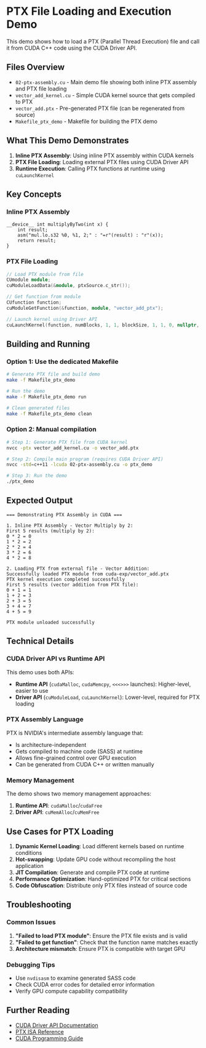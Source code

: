 # PTX File Loading and Execution Demo

This demo shows how to load a PTX (Parallel Thread Execution) file and call it from CUDA C++ code using the CUDA Driver API.

## Files Overview

- `02-ptx-assembly.cu` - Main demo file showing both inline PTX assembly and PTX file loading
- `vector_add_kernel.cu` - Simple CUDA kernel source that gets compiled to PTX
- `vector_add.ptx` - Pre-generated PTX file (can be regenerated from source)
- `Makefile_ptx_demo` - Makefile for building the PTX demo

## What This Demo Demonstrates

1. **Inline PTX Assembly**: Using inline PTX assembly within CUDA kernels
2. **PTX File Loading**: Loading external PTX files using CUDA Driver API
3. **Runtime Execution**: Calling PTX functions at runtime using `cuLaunchKernel`

## Key Concepts

### Inline PTX Assembly
```cuda
__device__ int multiplyByTwo(int x) {
    int result;
    asm("mul.lo.s32 %0, %1, 2;" : "=r"(result) : "r"(x));
    return result;
}
```

### PTX File Loading
```cpp
// Load PTX module from file
CUmodule module;
cuModuleLoadData(&module, ptxSource.c_str());

// Get function from module
CUfunction function;
cuModuleGetFunction(&function, module, "vector_add_ptx");

// Launch kernel using Driver API
cuLaunchKernel(function, numBlocks, 1, 1, blockSize, 1, 1, 0, nullptr, args, nullptr);
```

## Building and Running

### Option 1: Use the dedicated Makefile
```bash
# Generate PTX file and build demo
make -f Makefile_ptx_demo

# Run the demo
make -f Makefile_ptx_demo run

# Clean generated files
make -f Makefile_ptx_demo clean
```

### Option 2: Manual compilation
```bash
# Step 1: Generate PTX file from CUDA kernel
nvcc -ptx vector_add_kernel.cu -o vector_add.ptx

# Step 2: Compile main program (requires CUDA Driver API)
nvcc -std=c++11 -lcuda 02-ptx-assembly.cu -o ptx_demo

# Step 3: Run the demo
./ptx_demo
```

## Expected Output

```
=== Demonstrating PTX Assembly in CUDA ===

1. Inline PTX Assembly - Vector Multiply by 2:
First 5 results (multiply by 2):
0 * 2 = 0
1 * 2 = 2
2 * 2 = 4
3 * 2 = 6
4 * 2 = 8

2. Loading PTX from external file - Vector Addition:
Successfully loaded PTX module from cuda-exp/vector_add.ptx
PTX kernel execution completed successfully
First 5 results (vector addition from PTX file):
0 + 1 = 1
1 + 2 = 3
2 + 3 = 5
3 + 4 = 7
4 + 5 = 9

PTX module unloaded successfully
```

## Technical Details

### CUDA Driver API vs Runtime API

This demo uses both APIs:
- **Runtime API** (`cudaMalloc`, `cudaMemcpy`, `<<<>>>` launches): Higher-level, easier to use
- **Driver API** (`cuModuleLoad`, `cuLaunchKernel`): Lower-level, required for PTX loading

### PTX Assembly Language

PTX is NVIDIA's intermediate assembly language that:
- Is architecture-independent
- Gets compiled to machine code (SASS) at runtime
- Allows fine-grained control over GPU execution
- Can be generated from CUDA C++ or written manually

### Memory Management

The demo shows two memory management approaches:
1. **Runtime API**: `cudaMalloc`/`cudaFree`
2. **Driver API**: `cuMemAlloc`/`cuMemFree`

## Use Cases for PTX Loading

1. **Dynamic Kernel Loading**: Load different kernels based on runtime conditions
2. **Hot-swapping**: Update GPU code without recompiling the host application
3. **JIT Compilation**: Generate and compile PTX code at runtime
4. **Performance Optimization**: Hand-optimized PTX for critical sections
5. **Code Obfuscation**: Distribute only PTX files instead of source code

## Troubleshooting

### Common Issues

1. **"Failed to load PTX module"**: Ensure the PTX file exists and is valid
2. **"Failed to get function"**: Check that the function name matches exactly
3. **Architecture mismatch**: Ensure PTX is compatible with target GPU

### Debugging Tips

- Use `nvdisasm` to examine generated SASS code
- Check CUDA error codes for detailed error information
- Verify GPU compute capability compatibility

## Further Reading

- [CUDA Driver API Documentation](https://docs.nvidia.com/cuda/cuda-driver-api/)
- [PTX ISA Reference](https://docs.nvidia.com/cuda/parallel-thread-execution/)
- [CUDA Programming Guide](https://docs.nvidia.com/cuda/cuda-c-programming-guide/) 